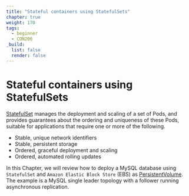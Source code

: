```yaml
---
title: "Stateful containers using StatefulSets"
chapter: true
weight: 170
tags:
  - beginner
  - CON206
_build:
  list: false
  render: false
---
```


# Stateful containers using StatefulSets

[StatefulSet](https://kubernetes.io/docs/concepts/workloads/controllers/statefulset/) manages the deployment and scaling of a set of Pods, and provides guarantees about the ordering and uniqueness of these Pods, suitable for applications that require one or more of the following.

* Stable, unique network identifiers
* Stable, persistent storage
* Ordered, graceful deployment and scaling
* Ordered, automated rolling updates

In this Chapter, we will review how to deploy a MySQL database using `StatefulSet` and `Amazon Elastic Block Store` (EBS) as [PersistentVolume](https://kubernetes.io/docs/concepts/storage/persistent-volumes/). The example is a MySQL single leader topology with a follower running asynchronous replication.
